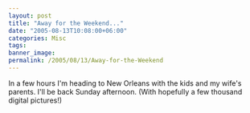 ```yaml
---
layout: post
title: "Away for the Weekend..."
date: "2005-08-13T10:08:00+06:00"
categories: Misc 
tags: 
banner_image: 
permalink: /2005/08/13/Away-for-the-Weekend
---
```


In a few hours I'm heading to New Orleans with the kids and my wife's parents. I'll be back Sunday afternoon. (With hopefully a few thousand digital pictures!)